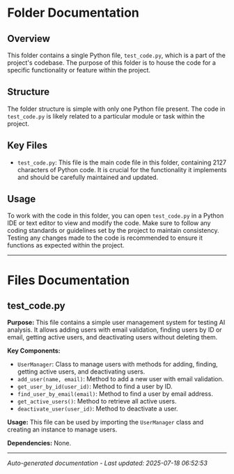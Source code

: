 # Folder Documentation

## Overview
This folder contains a single Python file, `test_code.py`, which is a part of the project's codebase. The purpose of this folder is to house the code for a specific functionality or feature within the project.

## Structure
The folder structure is simple with only one Python file present. The code in `test_code.py` is likely related to a particular module or task within the project. 

## Key Files
- `test_code.py`: This file is the main code file in this folder, containing 2127 characters of Python code. It is crucial for the functionality it implements and should be carefully maintained and updated.

## Usage
To work with the code in this folder, you can open `test_code.py` in a Python IDE or text editor to view and modify the code. Make sure to follow any coding standards or guidelines set by the project to maintain consistency. Testing any changes made to the code is recommended to ensure it functions as expected within the project.

---

# Files Documentation

## test_code.py

**Purpose:** This file contains a simple user management system for testing AI analysis. It allows adding users with email validation, finding users by ID or email, getting active users, and deactivating users without deleting them.

**Key Components:**
- `UserManager`: Class to manage users with methods for adding, finding, getting active users, and deactivating users.
- `add_user(name, email)`: Method to add a new user with email validation.
- `get_user_by_id(user_id)`: Method to find a user by ID.
- `find_user_by_email(email)`: Method to find a user by email address.
- `get_active_users()`: Method to retrieve all active users.
- `deactivate_user(user_id)`: Method to deactivate a user.

**Usage:** This file can be used by importing the `UserManager` class and creating an instance to manage users.

**Dependencies:** None.

---
*Auto-generated documentation - Last updated: 2025-07-18 06:52:53*
